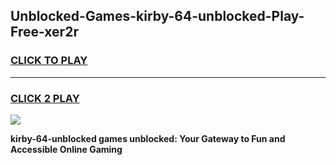 
## Unblocked-Games-kirby-64-unblocked-Play-Free-xer2r
<h3>
<a href="https://premium76.site?title=kirby-64-unblocked&ref=18A1">CLICK TO PLAY</a></h3>
<hr>

<h3>
<a href="https://premium76.site?title=kirby-64-unblocked&ref=18A1">CLICK 2 PLAY</a>
  
</h3>

<a href="https://premium76.site?title=kirby-64-unblocked&ref=18A1"><img src="https://clearcache.store/games.png"></a>


**kirby-64-unblocked games unblocked: Your Gateway to Fun and Accessible Online Gaming**
